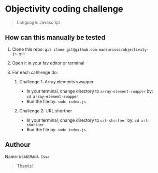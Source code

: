 # Objectivity coding challenge

> Language: Javascript

## How can this manually be tested

1. Clone this repo: `git clone git@github.com:mansurissa/objectivity-js.git`
1. Open it in your fav editor or terminal
1. For each cahllenge do:

   1. Challenge 1: Array elements swapper

      - In your terminal, change directory to `array-element-swapper` by: `cd array-element-swapper`
      - Run the file by: `node index.js`

   1. Challenge 2: URL shortner

      - In your terminal, change directory to `url-shortner` by: `cd url-shortner`
      - Run the file by: `node index.js`

## Authour

Name: `NSABIMANA Issa`

> Thanks!
